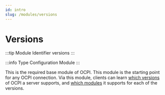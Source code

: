 ```yaml
---
id: intro
slug: /modules/versions
---
```

# Versions

:::tip Module Identifier
versions
:::

:::info Type
Configuration Module
:::

This is the required base module of OCPI. This module is the starting point for any OCPI connection. Via this module,
clients can learn [which versions](/06-modules/01-versions/02-information-endpoint.md) of OCPI a server supports, and
[which modules](/06-modules/01-versions/03-details-endpoint.md) it supports for each of the versions.
